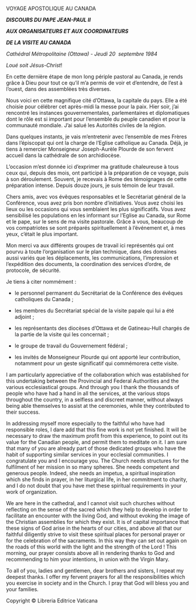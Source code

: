 VOYAGE APOSTOLIQUE AU CANADA

***DISCOURS DU PAPE JEAN-PAUL II***

***AUX ORGANISATEURS ET AUX COORDINATEURS***

***DE LA VISITE AU CANADA***

*Cathédral Métropolitaine (Ottawa) - Jeudi 20  septembre 1984*

*Loué soit Jésus-Christ*!

En cette dernière étape de mon long périple pastoral au Canada, je rends grâce à Dieu pour tout ce qu’il m’a permis de voir et d’entendre, de l’est à l’ouest, dans des assemblées très diverses.

Nous voici en cette magnifique cité d’Ottawa, la capitale du pays. Elle a été choisie pour célébrer cet après-midi la messe pour la paix. Hier soir, j’ai rencontré les instances gouvernementales, parlementaires et diplomatiques dont le rôle est si important pour l’ensemble du peuple canadien et pour la communauté mondiale. J’ai salué les Autorités civiles de la région.

Dans quelques instants, je vais m’entretenir avec l’ensemble de mes Frères dans l’épiscopat qui ont la charge de l’Eglise catholique au Canada. Déjà, je tiens à remercier Monseigneur Joseph-Aurèle Plourde de son fervent accueil dans la cathédrale de son archidiocèse.

L’occasion m’est donnée ici d’exprimer ma gratitude chaleureuse à tous ceux qui, depuis des mois, ont participé à la préparation de ce voyage, puis à son déroulement. Souvent, je recevais à Rome des témoignages de cette préparation intense. Depuis douze jours, je suis témoin de leur travail.

Chers amis, avec vos évêques responsables et le Secrétariat général de la Conférence, vous avez pris bon nombre d’initiatives. Vous avez choisi les lieux ou les occasions qui vous semblaient les plus significatifs. Vous avez sensibilisé les populations en les informant sur l’Eglise au Canada, sur Rome et le pape, sur le sens de ma visite pastorale. Grâce à vous, beaucoup de vos compatriotes se sont préparés spirituellement à l’événement et, à mes yeux, c’était le plus important.

Mon merci va aux différents groupes de travail ici représentés qui ont pourvu à toute l’organisation sur le plan technique, dans des domaines aussi variés que les déplacements, les communications, l’impression et l’expédition des documents, la coordination des services d’ordre, de protocole, de sécurité.

Je tiens à citer nommément :

 - le personnel permanent du Secrétariat de la Conférence des évêques catholiques du Canada ;

 - les membres du Secrétariat spécial de la visite papale qui lui a été adjoint ;

 - les représentants des diocèses d’Ottawa et de Gatineau-Hull chargés de la partie de la visite qui les concernait ;

 - le groupe de travail du Gouvernement fédéral ;

 - les invités de Monseigneur Plourde qui ont apporté leur contribution, notamment pour un geste significatif qui commémorera cette visite.

I am particularly appreciative of the collaboration which was established for this undertaking between the Provincial and Federal Authorities and the various ecclesiastical groups. And through you I thank the thousands of people who have had a hand in all the services, at the various stops throughout the country, in a selfless and discreet manner, without always being able themselves to assist at the ceremonies, while they contributed to their success.

In addressing myself more especially to the faithful who have had responsible roles, I dare add that this fine work is not yet finished. It will be necessary to draw the maximum profit from this experience, to point out its value for the Canadian people, and permit them to meditate on it. I am sure that many of you are already part of those dedicated groups who have the habit of supporting similar services in your ecclesial communities. I congratulate you and I encourage you. The Church needs structures for the fulfilment of her mission in so many spheres. She needs competent and generous people. Indeed, she needs an impetus, a spiritual inspiration which she finds in prayer, in her liturgical life, in her commitment to charity, and I do not doubt that you have met these spiritual requirements in your work of organization.

We are here in the cathedral, and I cannot visit such churches without reflecting on the sense of the sacred which they help to develop in order to facilitate an encounter with the living God, and without evoking the image of the Christian assemblies for which they exist. It is of capital importance that these signs of God arise in the hearts of our cities, and above all that our faithful diligently strive to visit these spiritual places for personal prayer or for the celebration of the sacraments. In this way they can set out again on the roads of this world with the light and the strength of the Lord ! This morning, our prayer consists above all in rendering thanks to God and recommending to him your intentions, in union with the Virgin Mary.

To all of you, ladies and gentlemen, dear brothers and sisters, I repeat my deepest thanks. I offer my fervent prayers for all the responsibilities which you exercise in society and in the Church. I pray that God will bless you and your families.

Copyright © Libreria Editrice Vaticana